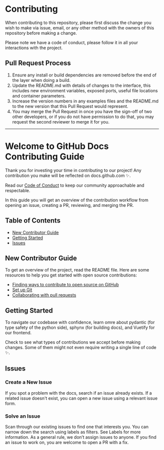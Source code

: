 # Contributing

When contributing to this repository, please first discuss the change you wish to make via issue, email, or any other method with the owners of this repository before making a change.

Please note we have a code of conduct, please follow it in all your interactions with the project.

## Pull Request Process

1. Ensure any install or build dependencies are removed before the end of the layer when doing a build.
2. Update the README.md with details of changes to the interface, this includes new environment variables, exposed ports, useful file locations and container parameters.
3. Increase the version numbers in any examples files and the README.md to the new version that this Pull Request would represent.
4. You may merge the Pull Request in once you have the sign-off of two other developers, or if you do not have permission to do that, you may request the second reviewer to merge it for you.

---

# Welcome to GitHub Docs Contributing Guide

Thank you for investing your time in contributing to our project! Any contribution you make will be reflected on docs.github.com ✨.

Read our [Code of Conduct](#code-of-conduct) to keep our community approachable and respectable.

In this guide you will get an overview of the contribution workflow from opening an issue, creating a PR, reviewing, and merging the PR.

## Table of Contents

- [New Contributor Guide](#new-contributor-guide)
- [Getting Started](#getting-started)
- [Issues](#issues)

## New Contributor Guide

To get an overview of the project, read the README file. Here are some resources to help you get started with open source contributions:

- [Finding ways to contribute to open source on GitHub](https://docs.github.com/en/get-started/exploring-projects-on-github/finding-ways-to-contribute-to-open-source-on-github)
- [Set up Git](https://docs.github.com/en/get-started/quickstart/set-up-git)
- [Collaborating with pull requests](https://docs.github.com/en/github/collaborating-with-pull-requests)

## Getting Started

To navigate our codebase with confidence, learn omre about pydantic (for type safety of the python side), sphynx (for building docs), and Vuetify for our frontend.

Check to see what types of contributions we accept before making changes. Some of them might not even require writing a single line of code ✨.

## Issues

### Create a New Issue

If you spot a problem with the docs, search if an issue already exists. If a related issue doesn't exist, you can open a new issue using a relevant issue form.

### Solve an Issue

Scan through our existing issues to find one that interests you. You can narrow down the search using labels as filters. See Labels for more information. As a general rule, we don’t assign issues to anyone. If you find an issue to work on, you are welcome to open a PR with a fix.

